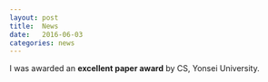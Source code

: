 ```yaml
---
layout: post
title:  News
date:   2016-06-03
categories: news
---
```

I was awarded an **excellent paper award** by CS, Yonsei University.
